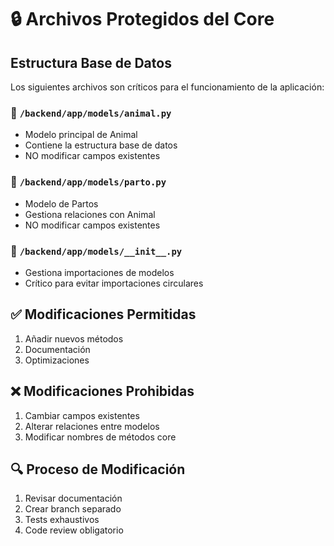 # 🔒 Archivos Protegidos del Core

## Estructura Base de Datos
Los siguientes archivos son críticos para el funcionamiento de la aplicación:

### 🚫 `/backend/app/models/animal.py`
- Modelo principal de Animal
- Contiene la estructura base de datos
- NO modificar campos existentes

### 🚫 `/backend/app/models/parto.py`
- Modelo de Partos
- Gestiona relaciones con Animal
- NO modificar campos existentes

### 🚫 `/backend/app/models/__init__.py`
- Gestiona importaciones de modelos
- Crítico para evitar importaciones circulares

## ✅ Modificaciones Permitidas
1. Añadir nuevos métodos
2. Documentación
3. Optimizaciones

## ❌ Modificaciones Prohibidas
1. Cambiar campos existentes
2. Alterar relaciones entre modelos
3. Modificar nombres de métodos core

## 🔍 Proceso de Modificación
1. Revisar documentación
2. Crear branch separado
3. Tests exhaustivos
4. Code review obligatorio